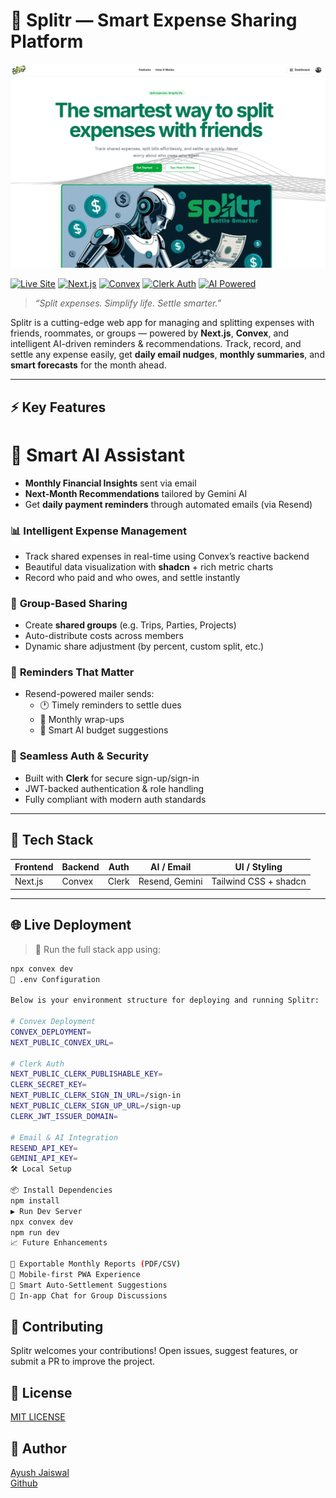 # 💸 Splitr — Smart Expense Sharing Platform

![Splitr Banner](https://raw.githubusercontent.com/AyushhhJaiswal/Splitr-Split-expenses/refs/heads/main/public/Landingpge.png)

[![Live Site](https://img.shields.io/badge/🌐%20LIVE%20SITE-Connectify-blueviolet?style=for-the-badge)](https://splitr-split-expenses.vercel.app)
[![Next.js](https://img.shields.io/badge/🚀%20Built%20With-Next.js-000?style=for-the-badge&logo=nextdotjs)](https://nextjs.org)
[![Convex](https://img.shields.io/badge/Realtime%20Backend-Convex-blue?style=for-the-badge)](https://convex.dev)
[![Clerk Auth](https://img.shields.io/badge/Auth-Clerk-green?style=for-the-badge)](https://clerk.dev)
[![AI Powered](https://img.shields.io/badge/AI%20Insights-Gemini%20&%20Resend-purple?style=for-the-badge)](https://deepmind.google/technologies/gemini/)

> _“Split expenses. Simplify life. Settle smarter.”_

Splitr is a cutting-edge web app for managing and splitting expenses with friends, roommates, or groups — powered by **Next.js**, **Convex**, and intelligent AI-driven reminders & recommendations. Track, record, and settle any expense easily, get **daily email nudges**, **monthly summaries**, and **smart forecasts** for the month ahead.

---

## ⚡️ Key Features

# 🤖 **Smart AI Assistant**
- **Monthly Financial Insights** sent via email
- **Next-Month Recommendations** tailored by Gemini AI
- Get **daily payment reminders** through automated emails (via Resend)

### 📊 **Intelligent Expense Management**
- Track shared expenses in real-time using Convex’s reactive backend
- Beautiful data visualization with **shadcn** + rich metric charts
- Record who paid and who owes, and settle instantly

### 👥 **Group-Based Sharing**
- Create **shared groups** (e.g. Trips, Parties, Projects)
- Auto-distribute costs across members
- Dynamic share adjustment (by percent, custom split, etc.)


### 📧 **Reminders That Matter**
- Resend-powered mailer sends:
  - 🕐 Timely reminders to settle dues
  - 📅 Monthly wrap-ups
  - 🔮 Smart AI budget suggestions

### 🔐 **Seamless Auth & Security**
- Built with **Clerk** for secure sign-up/sign-in
- JWT-backed authentication & role handling
- Fully compliant with modern auth standards

---

## 🧠 Tech Stack

| Frontend | Backend | Auth | AI / Email | UI / Styling |
|----------|---------|------|------------|--------------|
| Next.js  | Convex  | Clerk | Resend, Gemini | Tailwind CSS + shadcn |

---

## 🌐 Live Deployment

> 🔧 Run the full stack app using:

```bash
npx convex dev
🔧 .env Configuration

Below is your environment structure for deploying and running Splitr:

# Convex Deployment
CONVEX_DEPLOYMENT=
NEXT_PUBLIC_CONVEX_URL=

# Clerk Auth
NEXT_PUBLIC_CLERK_PUBLISHABLE_KEY=
CLERK_SECRET_KEY=
NEXT_PUBLIC_CLERK_SIGN_IN_URL=/sign-in
NEXT_PUBLIC_CLERK_SIGN_UP_URL=/sign-up
CLERK_JWT_ISSUER_DOMAIN=

# Email & AI Integration
RESEND_API_KEY=
GEMINI_API_KEY=
🛠️ Local Setup

📦 Install Dependencies
npm install
▶️ Run Dev Server
npx convex dev
npm run dev
📈 Future Enhancements

🧾 Exportable Monthly Reports (PDF/CSV)
📱 Mobile-first PWA Experience
🔄 Smart Auto-Settlement Suggestions
💬 In-app Chat for Group Discussions
```
## 🤝 Contributing

Splitr welcomes your contributions! Open issues, suggest features, or submit a PR to improve the project.

## 📄 License

<a href="https://github.com/AyushhhJaiswal/Splitr-Split-expenses/blob/main/LICENSE">MIT LICENSE</a>

## 👤 Author

<a href="https://github.com/AyushhhJaiswal">Ayush Jaiswal <br>
Github</a>
